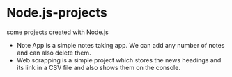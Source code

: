 # Node.js-projects
some projects created with Node.js
* Note App is a simple notes taking app. We can add any number of notes and can also delete them.
* Web scrapping is a simple project which stores the news headings and its link in a CSV file and also shows them on the console.
